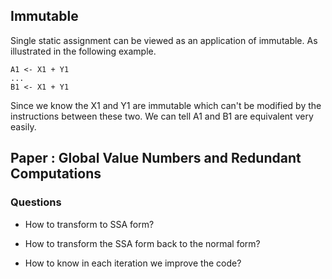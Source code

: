 ## Immutable

Single static assignment can be viewed as an application of immutable. As illustrated in the following example.

```
A1 <- X1 + Y1
...
B1 <- X1 + Y1
```

Since we know the X1 and Y1 are immutable which can't be modified by the instructions between these two. We can tell A1 and B1 are equivalent very easily.

## Paper : Global Value Numbers and Redundant Computations

### Questions
* How to transform to SSA form?

* How to transform the SSA form back to the normal form? 

* How to know in each iteration we improve the code?
